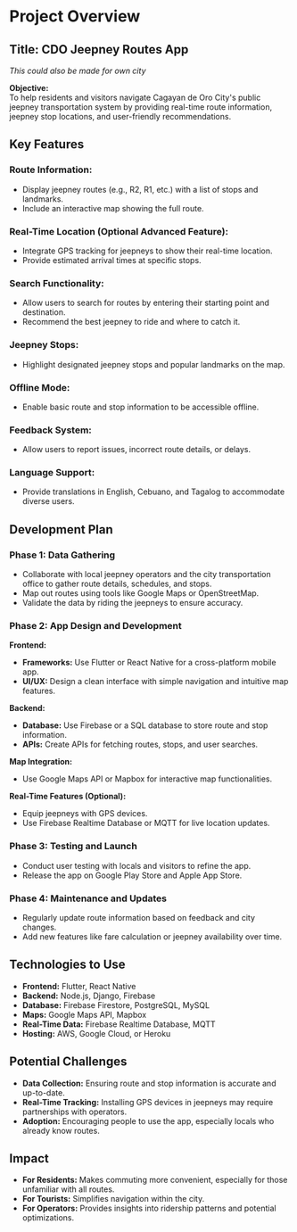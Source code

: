 
# Project Overview

## Title: CDO Jeepney Routes App

_This could also be made for own city_

**Objective:**  
To help residents and visitors navigate Cagayan de Oro City's public jeepney transportation system by providing real-time route information, jeepney stop locations, and user-friendly recommendations.

## Key Features

### Route Information:
- Display jeepney routes (e.g., R2, R1, etc.) with a list of stops and landmarks.
- Include an interactive map showing the full route.

### Real-Time Location (Optional Advanced Feature):
- Integrate GPS tracking for jeepneys to show their real-time location.
- Provide estimated arrival times at specific stops.

### Search Functionality:
- Allow users to search for routes by entering their starting point and destination.
- Recommend the best jeepney to ride and where to catch it.

### Jeepney Stops:
- Highlight designated jeepney stops and popular landmarks on the map.

### Offline Mode:
- Enable basic route and stop information to be accessible offline.

### Feedback System:
- Allow users to report issues, incorrect route details, or delays.

### Language Support:
- Provide translations in English, Cebuano, and Tagalog to accommodate diverse users.

## Development Plan

### Phase 1: Data Gathering
- Collaborate with local jeepney operators and the city transportation office to gather route details, schedules, and stops.
- Map out routes using tools like Google Maps or OpenStreetMap.
- Validate the data by riding the jeepneys to ensure accuracy.

### Phase 2: App Design and Development

**Frontend:**
- **Frameworks:** Use Flutter or React Native for a cross-platform mobile app.
- **UI/UX:** Design a clean interface with simple navigation and intuitive map features.

**Backend:**
- **Database:** Use Firebase or a SQL database to store route and stop information.
- **APIs:** Create APIs for fetching routes, stops, and user searches.

**Map Integration:**
- Use Google Maps API or Mapbox for interactive map functionalities.

**Real-Time Features (Optional):**
- Equip jeepneys with GPS devices.
- Use Firebase Realtime Database or MQTT for live location updates.

### Phase 3: Testing and Launch
- Conduct user testing with locals and visitors to refine the app.
- Release the app on Google Play Store and Apple App Store.

### Phase 4: Maintenance and Updates
- Regularly update route information based on feedback and city changes.
- Add new features like fare calculation or jeepney availability over time.

## Technologies to Use
- **Frontend:** Flutter, React Native
- **Backend:** Node.js, Django, Firebase
- **Database:** Firebase Firestore, PostgreSQL, MySQL
- **Maps:** Google Maps API, Mapbox
- **Real-Time Data:** Firebase Realtime Database, MQTT
- **Hosting:** AWS, Google Cloud, or Heroku

## Potential Challenges
- **Data Collection:** Ensuring route and stop information is accurate and up-to-date.
- **Real-Time Tracking:** Installing GPS devices in jeepneys may require partnerships with operators.
- **Adoption:** Encouraging people to use the app, especially locals who already know routes.

## Impact
- **For Residents:** Makes commuting more convenient, especially for those unfamiliar with all routes.
- **For Tourists:** Simplifies navigation within the city.
- **For Operators:** Provides insights into ridership patterns and potential optimizations.
